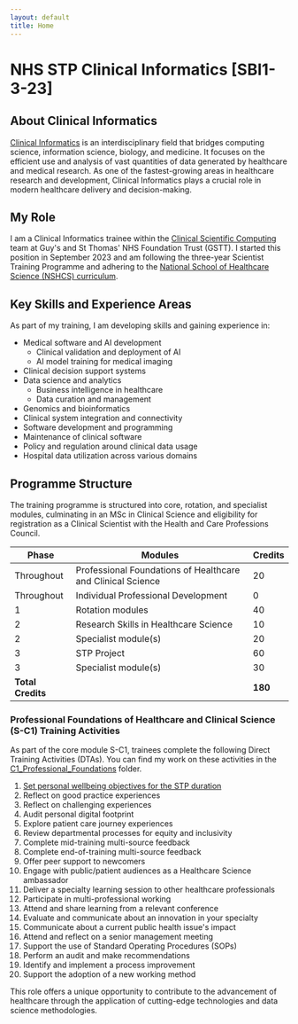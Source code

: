 ```yaml
---
layout: default
title: Home
---
```


# NHS STP Clinical Informatics [SBI1-3-23]

## About Clinical Informatics

[Clinical Informatics](https://nshcs.hee.nhs.uk/healthcare-science/healthcare-science-specialisms-explained/informatics/clinical-informatics/) is an interdisciplinary field that bridges computing science, information science, biology, and medicine. It focuses on the efficient use and analysis of vast quantities of data generated by healthcare and medical research. As one of the fastest-growing areas in healthcare research and development, Clinical Informatics plays a crucial role in modern healthcare delivery and decision-making.

## My Role

I am a Clinical Informatics trainee within the [Clinical Scientific Computing](https://gstt-csc.github.io) team at Guy's and St Thomas' NHS Foundation Trust (GSTT). I started this position in September 2023 and am following the three-year Scientist Training Programme and adhering to the [National School of Healthcare Science (NSHCS) curriculum](https://curriculumlibrary.nshcs.org.uk/stp/specialty/SBI1-3-23/).


## Key Skills and Experience Areas

As part of my training, I am developing skills and gaining experience in:

- Medical software and AI development
  - Clinical validation and deployment of AI
  - AI model training for medical imaging
- Clinical decision support systems
- Data science and analytics
  - Business intelligence in healthcare
  - Data curation and management
- Genomics and bioinformatics
- Clinical system integration and connectivity
- Software development and programming
- Maintenance of clinical software
- Policy and regulation around clinical data usage
- Hospital data utilization across various domains

## Programme Structure

The training programme is structured into core, rotation, and specialist modules, culminating in an MSc in Clinical Science and eligibility for registration as a Clinical Scientist with the Health and Care Professions Council.

| Phase | Modules | Credits |
| --- | --- | --- |
| Throughout | Professional Foundations of Healthcare and Clinical Science | 20 |
| Throughout | Individual Professional Development | 0 |
| 1 | Rotation modules | 40 |
| 2 | Research Skills in Healthcare Science | 10 |
| 2 | Specialist module(s) | 20 |
| 3 | STP Project | 60 |
| 3 | Specialist module(s) | 30 |
| **Total Credits** |  | **180** |

### Professional Foundations of Healthcare and Clinical Science (S-C1) Training Activities

As part of the core module S-C1, trainees complete the following Direct Training Activities (DTAs). You can find my work on these activities in the [C1_Professional_Foundations](./C1_Professional_Foundations) folder.

1. [Set personal wellbeing objectives for the STP duration](./C1_Professional_Foundations/1_WellbeingPlan.html)
2. Reflect on good practice experiences
3. Reflect on challenging experiences
4. Audit personal digital footprint
5. Explore patient care journey experiences
6. Review departmental processes for equity and inclusivity
7. Complete mid-training multi-source feedback
8. Complete end-of-training multi-source feedback
9. Offer peer support to newcomers
10. Engage with public/patient audiences as a Healthcare Science ambassador
11. Deliver a specialty learning session to other healthcare professionals
12. Participate in multi-professional working
13. Attend and share learning from a relevant conference
14. Evaluate and communicate about an innovation in your specialty
15. Communicate about a current public health issue's impact
16. Attend and reflect on a senior management meeting
17. Support the use of Standard Operating Procedures (SOPs)
18. Perform an audit and make recommendations
19. Identify and implement a process improvement
20. Support the adoption of a new working method

This role offers a unique opportunity to contribute to the advancement of healthcare through the application of cutting-edge technologies and data science methodologies.
